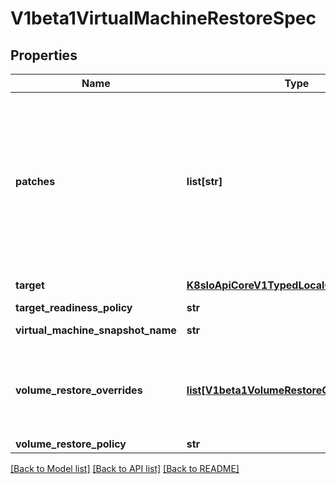 # V1beta1VirtualMachineRestoreSpec

## Properties
Name | Type | Description | Notes
------------ | ------------- | ------------- | -------------
**patches** | **list[str]** | If the target for the restore does not exist, it will be created. Patches holds JSON patches that would be applied to the target manifest before it&#39;s created. Patches should fit the target&#39;s Kind.  Example for a patch: {\&quot;op\&quot;: \&quot;replace\&quot;, \&quot;path\&quot;: \&quot;/metadata/name\&quot;, \&quot;value\&quot;: \&quot;new-vm-name\&quot;} | [optional] 
**target** | [**K8sIoApiCoreV1TypedLocalObjectReference**](K8sIoApiCoreV1TypedLocalObjectReference.md) | initially only VirtualMachine type supported | 
**target_readiness_policy** | **str** |  | [optional] 
**virtual_machine_snapshot_name** | **str** |  | [default to '']
**volume_restore_overrides** | [**list[V1beta1VolumeRestoreOverride]**](V1beta1VolumeRestoreOverride.md) | VolumeRestoreOverrides gives the option to change properties of each restored volume For example, specifying the name of the restored volume, or adding labels/annotations to it | [optional] 
**volume_restore_policy** | **str** |  | [optional] 

[[Back to Model list]](../README.md#documentation-for-models) [[Back to API list]](../README.md#documentation-for-api-endpoints) [[Back to README]](../README.md)


